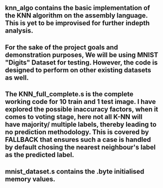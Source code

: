 ## knn_algo contains the basic implementation of the KNN algorithm on the assembly language. This is yet to be improvised for further indepth analysis.

## For the sake of the project goals and demonstration purposes, We will be using MNIST "Digits" Dataset for testing. However, the code is designed to perform on other existing datasets as well.


## The KNN_full_complete.s is the complete working code for 10 train and 1 test image. I have explored the possible inaccuracy factors, when it comes to voting stage, here not all K-NN will have majority/ multiple labels, thereby leading to no prediction methodology. This is covered by FALLBACK that ensures such a case is handled by default chosing the nearest neighbour's label as the predicted label.

## mnist_dataset.s contains the .byte initialised memory values.
